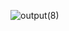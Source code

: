 ![output(8)](https://github.com/djeada/Computational-Fluid-Dynamics-CFD-Resources/assets/37275728/de29d473-ec6c-4376-91a8-5653bb1b80ff)
